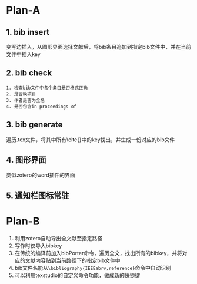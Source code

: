 # Plan-A

## 1. bib insert

变写边插入，从图形界面选择文献后，将bib条目追加到指定bib文件中，并在当前文件中插入key

## 2. bib check

	1. 检查bib文件中各个条目是否格式正确
 	2. 是否缺项目
 	3. 作者是否为全名
 	4. 是否包含in proceedings of 

## 3. bib generate

遍历.tex文件，将其中所有\cite{}中的key找出，并生成一份对应的bib文件

## 4. 图形界面

类似zotero的word插件的界面

## 5. 通知栏图标常驻



# Plan-B

1. 利用zotero自动导出全文献至指定路径
2. 写作时仅导入bibkey
3. 在传统的编译前加入bibPorter命令，遍历全文，找出所有的bibkey，并将对应的文献内容贴到当前路径下的指定bib文件中
4. bib文件名能从`\bibliography{IEEEabrv,reference}`命令中自动识别
5. 可以利用texstudio的自定义命令功能，做成新的快捷键